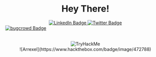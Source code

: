 <div  align="center">
  <h1 align="center">Hey There!</h1>
<div id="badges">
  <a href="https://www.linkedin.com/in/aaxashhh/">
    <img src="https://img.shields.io/badge/LinkedIn-blue?style=for-the-badge&logo=linkedin&logoColor=white" alt="LinkedIn Badge"/>
  </a>
  <a href="https://x.com/Aaxashhh" >
    <img src="https://img.shields.io/badge/Twitter-blue?style=for-the-badge&logo=twitter&logoColor=white" alt="Twitter Badge"/>
  </a>
</div>

  
</div>

 <a href="https://bugcrowd.com/Aaxashhh" style="display: block;height: 50px;">
    <img src="https://a11ybadges.com/badge?logo=bugcrowd" alt="bugcrowd Badge"/>
  </a>
  
<div align="center" >
<img src="https://komarev.com/ghpvc/?username=Aakash9111&style=flat-square&color=blue"  alt=""/>  
</div>


<div align="center" id="header">
  <img src="https://tryhackme-badges.s3.amazonaws.com/Aakash9111.png" alt="TryHackMe">
</div>

<div align="center">
  ![Arrexel](https://www.hackthebox.com/badge/image/472788) 
</div>
   





 


